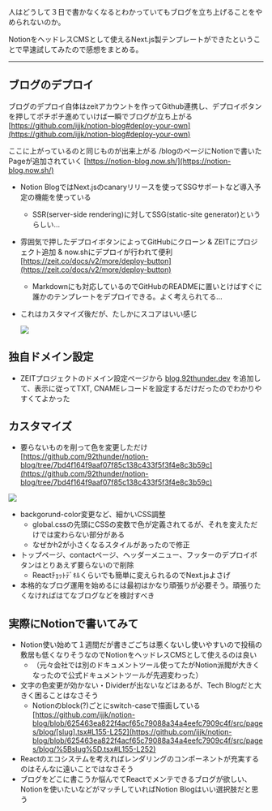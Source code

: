 人はどうして３日で書かなくなるとわかっていてもブログを立ち上げることをやめられないのか。

NotionをヘッドレスCMSとして使えるNext.js製テンプレートができたということで早速試してみたので感想をまとめる。

---

## ブログのデプロイ

ブログのデプロイ自体はzeitアカウントを作ってGithub連携し、デプロイボタンを押してポチポチ進めていけば一瞬でブログが立ち上がる
[https://github.com/ijjk/notion-blog#deploy-your-own](https://github.com/ijjk/notion-blog#deploy-your-own)

ここに上がっているのと同じものが出来上がる
/blogのページにNotionで書いたPageが追加されていく
[https://notion-blog.now.sh/](https://notion-blog.now.sh/)

- Notion BlogではNext.jsのcanaryリリースを使ってSSGサポートなど導入予定の機能を使っている
    - SSR(server-side rendering)に対してSSG(static-site generator)というらしい…
- 雰囲気で押したデプロイボタンによってGitHubにクローン & ZEITにプロジェクト追加 & now.shにデプロイが行われて便利
[https://zeit.co/docs/v2/more/deploy-button](https://zeit.co/docs/v2/more/deploy-button)
    - Markdownにも対応しているのでGitHubのREADMEに置いとけばすぐに誰かのテンプレートをデプロイできる。よく考えられてる…
- これはカスタマイズ後だが、たしかにスコアはいい感じ
    
    ![](https://lh3.googleusercontent.com/pw/AM-JKLVdVhzMAleYv6m0PUVBpuGRmaT_VwLRDO-wLmmz-FjTZrc-Mi12-UWe2g1LGUtyDcR2038gjDzBQmUEO5unnvF0AejVZHu5DA5XcrdGT1Fxc4WwHaXVw5ZfdxiuFLNV-dC92TUTj-W2cEvzubNjGRNL=w615-h148-no?authuser=0)

## 独自ドメイン設定

- ZEITプロジェクトのドメイン設定ページから [blog.92thunder.dev](http://blog.92thunder.dev) を追加して、表示に従ってTXT, CNAMEレコードを設定するだけだったのでわかりやすくてよかった

## カスタマイズ

- 要らないものを削って色を変更しただけ
[https://github.com/92thunder/notion-blog/tree/7bd4f164f9aaf07f85c138c433f5f3f4e8c3b59c](https://github.com/92thunder/notion-blog/tree/7bd4f164f9aaf07f85c138c433f5f3f4e8c3b59c)
    
![](https://lh3.googleusercontent.com/pw/AM-JKLVEcy8yLMQcoVbhvUBCL493cXPa9IYEKHDSHMsit2dyDsibzdflfcaF0hBe_eUZy0dF1gCWEZacYsiKV7g6x8m6Up_6iPsplZ_IQSQpZ3G7khWEe5qZOtWGujzIK8vK1d-kOWtQWQRgrcR5jvIVBFFq=w725-h289-no?authuser=0)
    
- backgorund-color変更など、細かいCSS調整
    - global.cssの先頭にCSSの変数で色が定義されてるが、それを変えただけでは変わらない部分がある
    - なぜかh2が小さくなるスタイルがあったので修正
- トップページ、contactページ、ヘッダーメニュー、フッターのデプロイボタンはとりあえず要らないので削除
    - Reactﾁｮｯﾄﾃﾞｷﾙくらいでも簡単に変えられるのでNext.jsよさげ
- 本格的なブログ運用を始めるには最初はかなり頑張りが必要そう。頑張りたくなければはてなブログなどを検討すべき

## 実際にNotionで書いてみて

- Notion使い始めて１週間だが書きごごちは悪くないし使いやすいので投稿の敷居も低くなりそうなのでNotionをヘッドレスCMSとして使えるのは良い
    - （元々会社では別のドキュメントツール使ってたがNotion派閥が大きくなったので公式ドキュメントツールが先週変わった）
- 文字の色変更が効かない・Dividerが出ないなどはあるが、Tech Blogだと大きく困ることはなさそう
    - Notionのblock(?)ごとにswitch-caseで描画している
    [https://github.com/ijjk/notion-blog/blob/625463ea822f4acf65c79088a34a4eefc7909c4f/src/pages/blog/[slug].tsx#L155-L252](https://github.com/ijjk/notion-blog/blob/625463ea822f4acf65c79088a34a4eefc7909c4f/src/pages/blog/%5Bslug%5D.tsx#L155-L252)
- Reactのエコシステムを考えればレンダリングのコンポーネントが充実するのはそんなに遠いことではなさそう
- ブログをどこに書こうか悩んでてReactでメンテできるブログが欲しい、Notionを使いたいなどがマッチしていればNotion Blogはいい選択肢だと思う